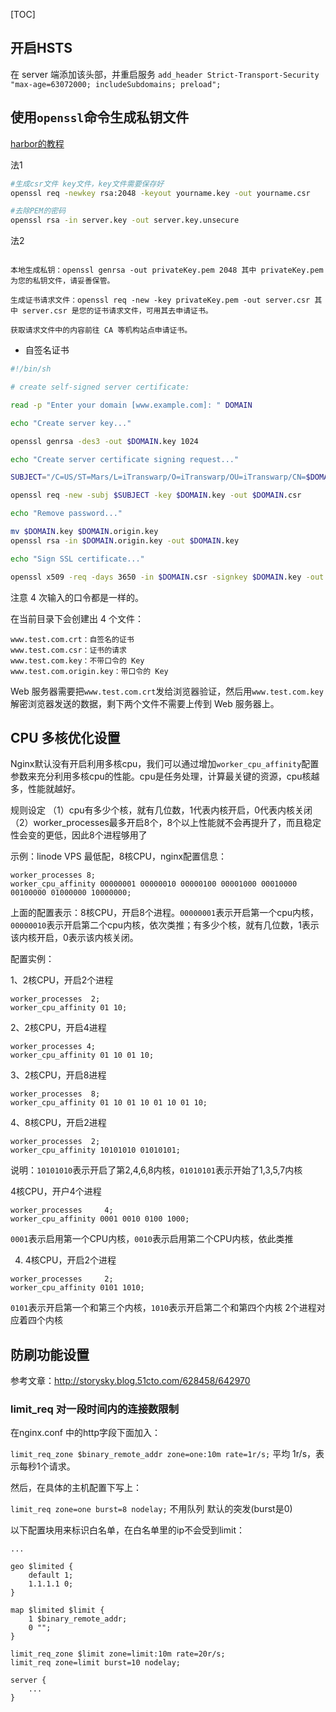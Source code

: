 [TOC]


## 开启HSTS

在 server 端添加该头部，并重启服务
`add_header Strict-Transport-Security "max-age=63072000; includeSubdomains; preload";`


## 使用`openssl`命令生成私钥文件

[harbor的教程](https://github.com/vmware/harbor/blob/master/docs/configure_https.md)

法1

```sh
#生成csr文件 key文件，key文件需要保存好
openssl req -newkey rsa:2048 -keyout yourname.key -out yourname.csr

#去除PEM的密码
openssl rsa -in server.key -out server.key.unsecure
```

法2

```

本地生成私钥：openssl genrsa -out privateKey.pem 2048 其中 privateKey.pem 为您的私钥文件，请妥善保管。

生成证书请求文件：openssl req -new -key privateKey.pem -out server.csr 其中 server.csr 是您的证书请求文件，可用其去申请证书。

获取请求文件中的内容前往 CA 等机构站点申请证书。
```

- 自签名证书

```sh
#!/bin/sh

# create self-signed server certificate:

read -p "Enter your domain [www.example.com]: " DOMAIN

echo "Create server key..."

openssl genrsa -des3 -out $DOMAIN.key 1024

echo "Create server certificate signing request..."

SUBJECT="/C=US/ST=Mars/L=iTranswarp/O=iTranswarp/OU=iTranswarp/CN=$DOMAIN"

openssl req -new -subj $SUBJECT -key $DOMAIN.key -out $DOMAIN.csr

echo "Remove password..."

mv $DOMAIN.key $DOMAIN.origin.key
openssl rsa -in $DOMAIN.origin.key -out $DOMAIN.key

echo "Sign SSL certificate..."

openssl x509 -req -days 3650 -in $DOMAIN.csr -signkey $DOMAIN.key -out $DOMAIN.crt
```

注意 4 次输入的口令都是一样的。

在当前目录下会创建出 4 个文件：

```
www.test.com.crt：自签名的证书
www.test.com.csr：证书的请求
www.test.com.key：不带口令的 Key
www.test.com.origin.key：带口令的 Key
```

Web 服务器需要把`www.test.com.crt`发给浏览器验证，然后用`www.test.com.key`解密浏览器发送的数据，剩下两个文件不需要上传到 Web 服务器上。



## CPU 多核优化设置

Nginx默认没有开启利用多核cpu，我们可以通过增加`worker_cpu_affinity`配置参数来充分利用多核cpu的性能。cpu是任务处理，计算最关键的资源，cpu核越多，性能就越好。

规则设定
（1）cpu有多少个核，就有几位数，1代表内核开启，0代表内核关闭
（2）worker_processes最多开启8个，8个以上性能就不会再提升了，而且稳定性会变的更低，因此8个进程够用了

示例：linode VPS 最低配，8核CPU，nginx配置信息：

```
worker_processes 8;
worker_cpu_affinity 00000001 00000010 00000100 00001000 00010000 00100000 01000000 10000000;
```


上面的配置表示：8核CPU，开启8个进程。`00000001`表示开启第一个cpu内核，`00000010`表示开启第二个cpu内核，依次类推；有多少个核，就有几位数，1表示该内核开启，0表示该内核关闭。

配置实例：

1、2核CPU，开启2个进程

```
worker_processes  2;  
worker_cpu_affinity 01 10;
```

2、2核CPU，开启4进程

```
worker_processes 4;
worker_cpu_affinity 01 10 01 10;
```

3、2核CPU，开启8进程

```
worker_processes  8;  
worker_cpu_affinity 01 10 01 10 01 10 01 10;
```

4、8核CPU，开启2进程

```
worker_processes  2;  
worker_cpu_affinity 10101010 01010101;
```

说明：`10101010`表示开启了第2,4,6,8内核，`01010101`表示开始了1,3,5,7内核 


4核CPU，开户4个进程

```
worker_processes     4;
worker_cpu_affinity 0001 0010 0100 1000;
```

`0001`表示启用第一个CPU内核，`0010`表示启用第二个CPU内核，依此类推


4. 4核CPU，开启2个进程

```
worker_processes     2;
worker_cpu_affinity 0101 1010;
```

`0101`表示开启第一个和第三个内核，`1010`表示开启第二个和第四个内核
2个进程对应着四个内核


## 防刷功能设置

参考文章：http://storysky.blog.51cto.com/628458/642970

### limit_req 对一段时间内的连接数限制

在nginx.conf 中的http字段下面加入：

`limit_req_zone $binary_remote_addr zone=one:10m rate=1r/s;` 平均 1r/s，表示每秒1个请求。

然后，在具体的主机配置下写上：

`limit_req zone=one burst=8 nodelay;` 
不用队列 默认的突发(burst是0)

以下配置块用来标识白名单，在白名单里的ip不会受到limit：

```
...

geo $limited {
    default 1;
    1.1.1.1 0;
}

map $limited $limit {
    1 $binary_remote_addr;
    0 "";
}

limit_req_zone $limit zone=limit:10m rate=20r/s;
limit_req zone=limit burst=10 nodelay;

server {
    ...
}
```